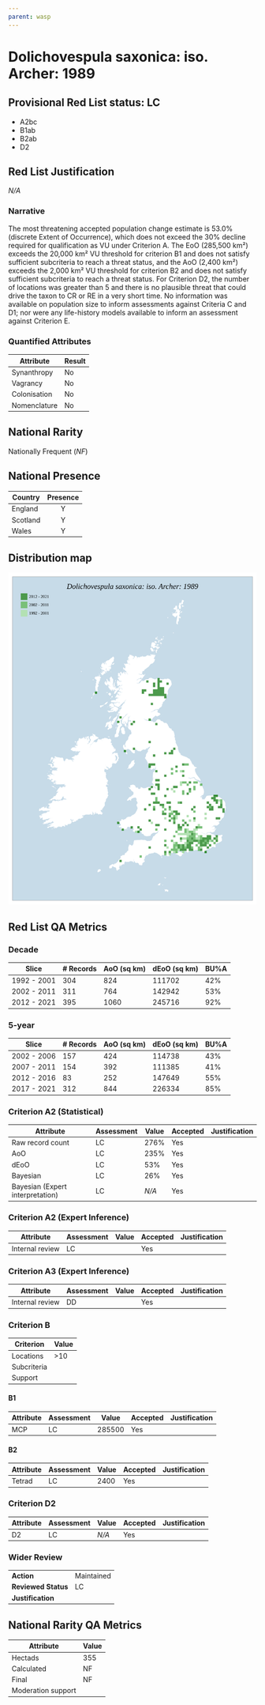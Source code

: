 ```yaml
---
parent: wasp
---
```


# Dolichovespula saxonica: iso. Archer: 1989

## Provisional Red List status: LC
- A2bc
- B1ab
- B2ab
- D2

## Red List Justification
*N/A*

### Narrative


The most threatening accepted population change estimate is 53.0% (discrete Extent of Occurrence), which does not exceed the 30% decline required for qualification as VU under Criterion A. The EoO (285,500 km²) exceeds the 20,000 km² VU threshold for criterion B1 and does not satisfy sufficient subcriteria to reach a threat status, and the AoO (2,400 km²) exceeds the 2,000 km² VU threshold for criterion B2 and does not satisfy sufficient subcriteria to reach a threat status. For Criterion D2, the number of locations was greater than 5 and there is no plausible threat that could drive the taxon to CR or RE in a very short time. No information was available on population size to inform assessments against Criteria C and D1; nor were any life-history models available to inform an assessment against Criterion E.

### Quantified Attributes
|Attribute|Result|
|---|---|
|Synanthropy|No|
|Vagrancy|No|
|Colonisation|No|
|Nomenclature|No|


## National Rarity
Nationally Frequent (*NF*)

## National Presence
|Country|Presence
|---|:-:|
|England|Y|
|Scotland|Y|
|Wales|Y|


## Distribution map
![](../map/523.svg)

## Red List QA Metrics
### Decade
| Slice | # Records | AoO (sq km) | dEoO (sq km) |BU%A |
|---|---|---|---|---|
|1992 - 2001|304|824|111702|42%|
|2002 - 2011|311|764|142942|53%|
|2012 - 2021|395|1060|245716|92%|

### 5-year
| Slice | # Records | AoO (sq km) | dEoO (sq km) |BU%A |
|---|---|---|---|---|
|2002 - 2006|157|424|114738|43%|
|2007 - 2011|154|392|111385|41%|
|2012 - 2016|83|252|147649|55%|
|2017 - 2021|312|844|226334|85%|

### Criterion A2 (Statistical)
|Attribute|Assessment|Value|Accepted|Justification
|---|---|---|---|---|
|Raw record count|LC|276%|Yes||
|AoO|LC|235%|Yes||
|dEoO|LC|53%|Yes||
|Bayesian|LC|26%|Yes||
|Bayesian (Expert interpretation)|LC|*N/A*|Yes||

### Criterion A2 (Expert Inference)
|Attribute|Assessment|Value|Accepted|Justification
|---|---|---|---|---|
|Internal review|LC||Yes||

### Criterion A3 (Expert Inference)
|Attribute|Assessment|Value|Accepted|Justification
|---|---|---|---|---|
|Internal review|DD||Yes||

### Criterion B
|Criterion| Value|
|---|---|
|Locations|>10|
|Subcriteria||
|Support||

#### B1
|Attribute|Assessment|Value|Accepted|Justification
|---|---|---|---|---|
|MCP|LC|285500|Yes||

#### B2
|Attribute|Assessment|Value|Accepted|Justification
|---|---|---|---|---|
|Tetrad|LC|2400|Yes||

### Criterion D2
|Attribute|Assessment|Value|Accepted|Justification
|---|---|---|---|---|
|D2|LC|*N/A*|Yes||

### Wider Review
|  |  |
|---|---|
|**Action**|Maintained|
|**Reviewed Status**|LC|
|**Justification**||

## National Rarity QA Metrics
|Attribute|Value|
|---|---|
|Hectads|355|
|Calculated|NF|
|Final|NF|
|Moderation support||
